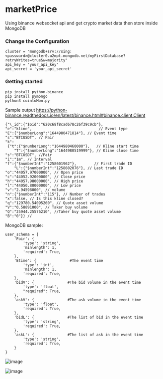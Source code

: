# marketPrice

Using binance websocket api and get crypto market data then store inside MongoDB

### Change the Configuration 
```
cluster = "mongodb+srv://sing:<passward>@cluster0.u2mpt.mongodb.net/myFirstDatabase?retryWrites=true&w=majority"
api_key = 'your_api_key'
api_secret = 'your_api_secret'
```
### Getting started
```
pip install python-binance
pip install pymongo
python3 cointoMon.py
```

Sample output https://python-binance.readthedocs.io/en/latest/binance.html#binance.client.Client
```
{"\_id":{"$oid":"620c68f8cad678c26f39c9cb"},
"e":"kline",                              // Event type
"E":{"$numberLong":"1644980471814"}, // Event time
"s":"BTCUSDT", // Pair
"k":  
 {"t":{"$numberLong":"1644980460000"},   // Kline start time
	"T":{"$numberLong":"1644980519999"}, // Kline close time
"s":"BTCUSDT", //Pair
"i":"1m", // Interval
"f":{"$numberInt":"1258601962"},        // First trade ID
	"L":{"$numberInt":"1258602076"}, // Last trade ID
"o":"44057.97000000", // Open price
"c":"44052.92000000", // Close price
"h":"44057.98000000", // High price
"l":"44050.80000000", // Low price
"v":"2.94598000", // volume
"n":{"$numberInt":"115"}, // Number of trades
"x":false, // Is this kline closed?
"q":"129780.54095260", // Quote asset volume
"V":"0.58891000", // Taker buy volume
"Q":"25944.25576210", //Taker buy quote asset volume
"B":"0"}} //
```
MongoDB sample:
```
user_schema = {
    'Pair': {
        'type': 'string',
        'minlength': 1,
        'required': True,
    },
    'Etime': {               #The event time
        'type': 'int',
        'minlength': 1,
        'required': True,
    },
    'bidV': {               #The bid volume in the event time
        'type': 'float',
        "required": True,
    },
    'askV': {               #The ask volume in the event time
        'type': 'float',
        'required': True,
    },
    'bidL': {               #The list of bid in the event time
        'type': 'string',
        'required': True,
    },
    'askL': {               #The list of ask in the event time
        'type': 'string',
        'required': True,
    }
}
```
![image](https://user-images.githubusercontent.com/58870660/154257971-88dd612b-47c4-42eb-bac3-8274252ca808.png)

![image](https://user-images.githubusercontent.com/58870660/154258026-20bbcaae-38ce-4729-8262-c286931a7588.png)

